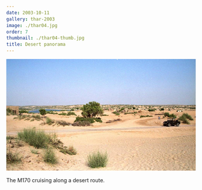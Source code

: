 ```yaml
---
date: 2003-10-11
gallery: thar-2003
image: ./thar04.jpg
order: 7
thumbnail: ./thar04-thumb.jpg
title: Desert panorama
---
```


![Desert panorama](./thar04.jpg)

The M170 cruising along a desert route.